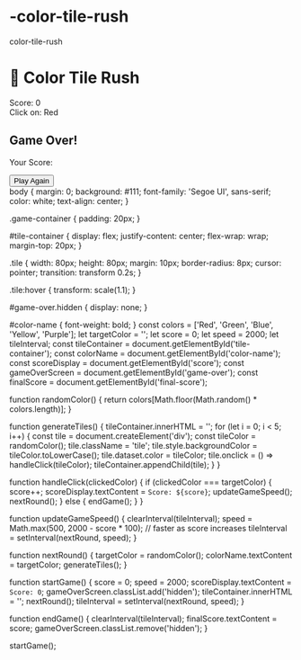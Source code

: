 # -color-tile-rush
 color-tile-rush
<!DOCTYPE html>
<html lang="en">
<head>
  <meta charset="UTF-8" />
  <meta name="viewport" content="width=device-width, initial-scale=1.0"/>
  <title>Color Tile Rush</title>
  <link rel="stylesheet" href="style.css">
</head>
<body>
  <div class="game-container">
    <h1>🎨 Color Tile Rush</h1>
    <div id="score">Score: 0</div>
    <div id="target-color">Click on: <span id="color-name">Red</span></div>
    <div id="tile-container"></div>
    <div id="game-over" class="hidden">
      <h2>Game Over!</h2>
      <p>Your Score: <span id="final-score"></span></p>
      <button onclick="startGame()">Play Again</button>
    </div>
  </div>
  <script src="game.js"></script>
</body>
</html>
body {
  margin: 0;
  background: #111;
  font-family: 'Segoe UI', sans-serif;
  color: white;
  text-align: center;
}

.game-container {
  padding: 20px;
}

#tile-container {
  display: flex;
  justify-content: center;
  flex-wrap: wrap;
  margin-top: 20px;
}

.tile {
  width: 80px;
  height: 80px;
  margin: 10px;
  border-radius: 8px;
  cursor: pointer;
  transition: transform 0.2s;
}

.tile:hover {
  transform: scale(1.1);
}

#game-over.hidden {
  display: none;
}

#color-name {
  font-weight: bold;
}
const colors = ['Red', 'Green', 'Blue', 'Yellow', 'Purple'];
let targetColor = '';
let score = 0;
let speed = 2000;
let tileInterval;
const tileContainer = document.getElementById('tile-container');
const colorName = document.getElementById('color-name');
const scoreDisplay = document.getElementById('score');
const gameOverScreen = document.getElementById('game-over');
const finalScore = document.getElementById('final-score');

function randomColor() {
  return colors[Math.floor(Math.random() * colors.length)];
}

function generateTiles() {
  tileContainer.innerHTML = '';
  for (let i = 0; i < 5; i++) {
    const tile = document.createElement('div');
    const tileColor = randomColor();
    tile.className = 'tile';
    tile.style.backgroundColor = tileColor.toLowerCase();
    tile.dataset.color = tileColor;
    tile.onclick = () => handleClick(tileColor);
    tileContainer.appendChild(tile);
  }
}

function handleClick(clickedColor) {
  if (clickedColor === targetColor) {
    score++;
    scoreDisplay.textContent = `Score: ${score}`;
    updateGameSpeed();
    nextRound();
  } else {
    endGame();
  }
}

function updateGameSpeed() {
  clearInterval(tileInterval);
  speed = Math.max(500, 2000 - score * 100); // faster as score increases
  tileInterval = setInterval(nextRound, speed);
}

function nextRound() {
  targetColor = randomColor();
  colorName.textContent = targetColor;
  generateTiles();
}

function startGame() {
  score = 0;
  speed = 2000;
  scoreDisplay.textContent = `Score: 0`;
  gameOverScreen.classList.add('hidden');
  tileContainer.innerHTML = '';
  nextRound();
  tileInterval = setInterval(nextRound, speed);
}

function endGame() {
  clearInterval(tileInterval);
  finalScore.textContent = score;
  gameOverScreen.classList.remove('hidden');
}

startGame();
